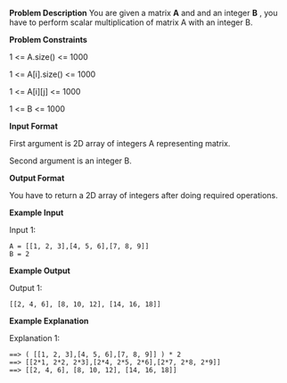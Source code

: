**Problem Description**
You are given a matrix **A** and and an integer **B** , you have to perform scalar multiplication of matrix A with an integer B.

**Problem Constraints**

1 <= A.size() <= 1000

1 <= A[i].size() <= 1000

1 <= A[i][j] <= 1000

1 <= B <= 1000

**Input Format**

First argument is 2D array of integers A representing matrix.

Second argument is an integer B.

**Output Format**

You have to return a 2D array of integers after doing required operations.

**Example Input**

Input 1:

```
A = [[1, 2, 3],[4, 5, 6],[7, 8, 9]]
B = 2
```

**Example Output**

Output 1:

```
[[2, 4, 6], [8, 10, 12], [14, 16, 18]]
```

**Example Explanation**

Explanation 1:

```
==> ( [[1, 2, 3],[4, 5, 6],[7, 8, 9]] ) * 2
==> [[2*1, 2*2, 2*3],[2*4, 2*5, 2*6],[2*7, 2*8, 2*9]]
==> [[2, 4, 6], [8, 10, 12], [14, 16, 18]]
```
